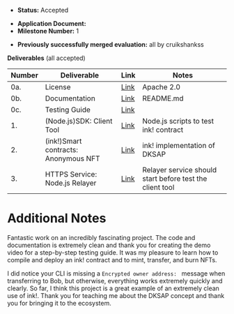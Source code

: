 - **Status:** Accepted
* **Application Document:** 
* **Milestone Number:** 1
- **Previously successfully merged evaluation:** all by cruikshankss

**Deliverables** (all accepted)

| Number | Deliverable                          | Link                                                                                    | Notes                                                        |
| ------ | ------------------------------------ | --------------------------------------------------------------------------------------- | ------------------------------------------------------------ |
| 0a.    | License                              | [Link](https://github.com/GreenLemonProtocol/dksap-polkadot/blob/main/LICENSE)          | Apache 2.0                                             
| 0b.    | Documentation                        | [Link](https://github.com/GreenLemonProtocol/dksap-polkadot/blob/main/README.md)        | README.md       
| 0c.    | Testing Guide                        | [Link](https://github.com/GreenLemonProtocol/dksap-polkadot/blob/main/README.md)        |                           
| 1.     | (Node.js)SDK: Client Tool            | [Link](https://github.com/GreenLemonProtocol/dksap-polkadot/tree/main/client)           | Node.js scripts to test ink! contract
| 2.     | (ink!)Smart contracts: Anonymous NFT	| [Link](https://github.com/GreenLemonProtocol/dksap-polkadot/blob/main/erc721/lib.rs)    | ink! implementation of DKSAP
| 3.     | HTTPS Service: Node.js Relayer	      | [Link](https://github.com/GreenLemonProtocol/dksap-polkadot/blob/main/relayer/index.js) | Relayer service should start before test the client tool

# Additional Notes

Fantastic work on an incredibly fascinating project. The code and documentation is extremely clean and thank you for creating the demo video for a step-by-step testing guide. It was my pleasure to learn how to compile and deploy an ink! contract and to mint, transfer, and burn NFTs. 

I did notice your CLI is missing a `Encrypted owner address: ` message when transferring to Bob, but otherwise, everything works extremely quickly and clearly. So far, I think this project is a great example of an extremely clean use of ink!. Thank you for teaching me about the DKSAP concept and thank you for bringing it to the ecosystem.